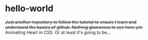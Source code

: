 # hello-world
<del>Just another repository to follow the tutorial to ensure I learn and understand the basics of github. 
Nothing glamorous to see here yet.</del>
Animating Heart in CSS. Or at least it's going to be...
